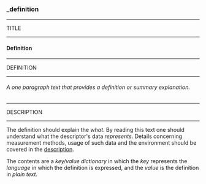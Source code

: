 ### _definition



------
TITLE

------

#### Definition



------
DEFINITION

------

###### A one paragraph text that provides a definition or summary explanation.



------
DESCRIPTION

------

The definition should explain the *what*. By reading this text one should understand what the descriptor's data *represents*. Details concerning measurement methods, usage of such data and the environment should be covered in the [description](_description).

The contents are a *key/value dictionary* in which the *key* represents the *language* in which the definition is expressed, and the *value* is the definition in *plain text*.